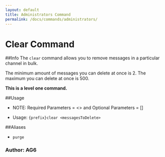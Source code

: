 ```yaml
---
layout: default
title: Administrators Command
permalink: /docs/commands/administrators/
---
```


# Clear Command
##Info
The `clear` command allows you to remove messages in a particular channel in bulk.

The minimum amount of messages you can delete at once is 2. The maximum you can delete at once is 500.

**This is a level one command.**

##Usage
* NOTE: Required Parameters = <> and Optional Parameters = []

* Usage: `{prefix}clear <messagesToDelete>`

##Aliases
* `purge`

### **Author: AG6**
